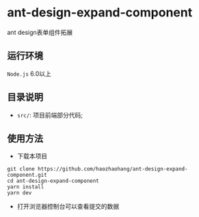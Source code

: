 # ant-design-expand-component
ant design表单组件拓展

## 运行环境
`Node.js` 6.0以上

## 目录说明
- `src/`: 项目前端部分代码;

## 使用方法
* 下载本项目
```
git clone https://github.com/haozhaohang/ant-design-expand-component.git
cd ant-design-expand-component
yarn install
yarn dev
```

* 打开浏览器控制台可以查看提交的数据

